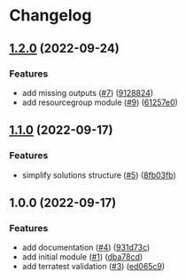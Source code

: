 # Changelog

## [1.2.0](https://github.com/aztfmods/module-azurerm-law/compare/v1.1.0...v1.2.0) (2022-09-24)


### Features

* add missing outputs ([#7](https://github.com/aztfmods/module-azurerm-law/issues/7)) ([9128824](https://github.com/aztfmods/module-azurerm-law/commit/9128824414e60e6f67d9a447253828b85119920e))
* add resourcegroup module ([#9](https://github.com/aztfmods/module-azurerm-law/issues/9)) ([61257e0](https://github.com/aztfmods/module-azurerm-law/commit/61257e0ad94237b1d4d539bd7c8959c30c1528eb))

## [1.1.0](https://github.com/aztfmods/module-azurerm-law/compare/v1.0.0...v1.1.0) (2022-09-17)


### Features

* simplify solutions structure ([#5](https://github.com/aztfmods/module-azurerm-law/issues/5)) ([8fb03fb](https://github.com/aztfmods/module-azurerm-law/commit/8fb03fb4c90e79907fc13cce7a97b19d826ac9ed))

## 1.0.0 (2022-09-17)


### Features

* add documentation ([#4](https://github.com/aztfmods/module-azurerm-law/issues/4)) ([931d73c](https://github.com/aztfmods/module-azurerm-law/commit/931d73c7fcbe218274eabb0efb88c239fab24de6))
* add initial module ([#1](https://github.com/aztfmods/module-azurerm-law/issues/1)) ([dba78cd](https://github.com/aztfmods/module-azurerm-law/commit/dba78cd987b680c969cc3093d1dffa730ea126d6))
* add terratest validation ([#3](https://github.com/aztfmods/module-azurerm-law/issues/3)) ([ed065c9](https://github.com/aztfmods/module-azurerm-law/commit/ed065c9b13c8b7b7cae496cc012073ccb7891388))
